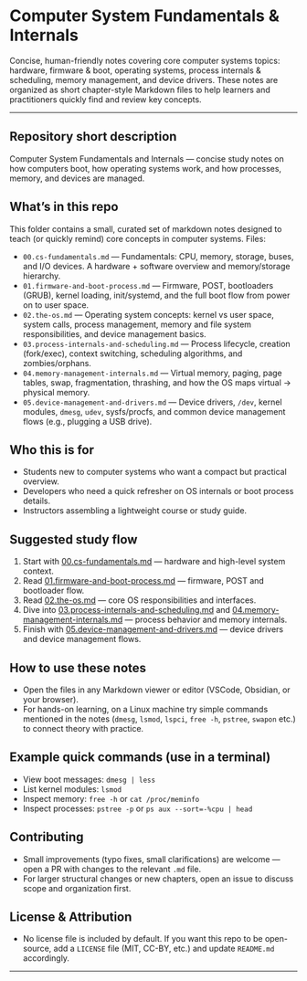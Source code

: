 # Computer System Fundamentals & Internals

Concise, human-friendly notes covering core computer systems topics: hardware, firmware & boot, operating systems, process internals & scheduling, memory management, and device drivers. These notes are organized as short chapter-style Markdown files to help learners and practitioners quickly find and review key concepts.

---

## Repository short description

Computer System Fundamentals and Internals — concise study notes on how computers boot, how operating systems work, and how processes, memory, and devices are managed.

## What’s in this repo

This folder contains a small, curated set of markdown notes designed to teach (or quickly remind) core concepts in computer systems. Files:

- `00.cs-fundamentals.md` — Fundamentals: CPU, memory, storage, buses, and I/O devices. A hardware + software overview and memory/storage hierarchy.
- `01.firmware-and-boot-process.md` — Firmware, POST, bootloaders (GRUB), kernel loading, init/systemd, and the full boot flow from power on to user space.
- `02.the-os.md` — Operating system concepts: kernel vs user space, system calls, process management, memory and file system responsibilities, and device management basics.
- `03.process-internals-and-scheduling.md` — Process lifecycle, creation (fork/exec), context switching, scheduling algorithms, and zombies/orphans.
- `04.memory-management-internals.md` — Virtual memory, paging, page tables, swap, fragmentation, thrashing, and how the OS maps virtual → physical memory.
- `05.device-management-and-drivers.md` — Device drivers, `/dev`, kernel modules, `dmesg`, `udev`, sysfs/procfs, and common device management flows (e.g., plugging a USB drive).

## Who this is for

- Students new to computer systems who want a compact but practical overview.
- Developers who need a quick refresher on OS internals or boot process details.
- Instructors assembling a lightweight course or study guide.

## Suggested study flow

1. Start with [00.cs-fundamentals.md](00.cs-fundamentals.md) — hardware and high-level system context.
2. Read [01.firmware-and-boot-process.md](01.firmware-and-boot-process.md) — firmware, POST and bootloader flow.
3. Read [02.the-os.md](02.the-os.md) — core OS responsibilities and interfaces.
4. Dive into [03.process-internals-and-scheduling.md](03.process-internals-and-scheduling.md) and [04.memory-management-internals.md](04.memory-management-internals.md) — process behavior and memory internals.
5. Finish with [05.device-management-and-drivers.md](05.device-management-and-drivers.md) — device drivers and device management flows.

## How to use these notes

- Open the files in any Markdown viewer or editor (VSCode, Obsidian, or your browser).
- For hands-on learning, on a Linux machine try simple commands mentioned in the notes (`dmesg`, `lsmod`, `lspci`, `free -h`, `pstree`, `swapon` etc.) to connect theory with practice.

## Example quick commands (use in a terminal)

- View boot messages: `dmesg | less`
- List kernel modules: `lsmod`
- Inspect memory: `free -h` or `cat /proc/meminfo`
- Inspect processes: `pstree -p` or `ps aux --sort=-%cpu | head`

## Contributing

- Small improvements (typo fixes, small clarifications) are welcome — open a PR with changes to the relevant `.md` file.
- For larger structural changes or new chapters, open an issue to discuss scope and organization first.

## License & Attribution

- No license file is included by default. If you want this repo to be open-source, add a `LICENSE` file (MIT, CC-BY, etc.) and update `README.md` accordingly.

---
